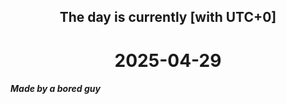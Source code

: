 <h2 align=center>The day is currently [with UTC+0]</h2>
<h1 align=center><!--TIME BEGIN-->2025-04-29<!--TIME END--></h1>
<h5>Made by a bored guy</h5>
